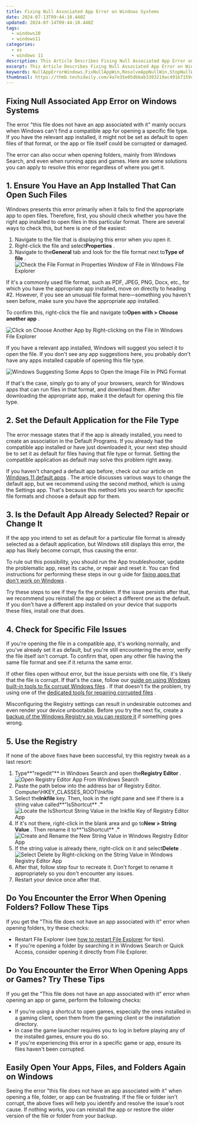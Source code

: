 ```yaml
---
title: Fixing Null Associated App Error on Windows Systems
date: 2024-07-13T09:44:10.440Z
updated: 2024-07-14T09:44:10.440Z
tags:
  - windows10
  - windows11
categories:
  - os
  - windows 11
description: This Article Describes Fixing Null Associated App Error on Windows Systems
excerpt: This Article Describes Fixing Null Associated App Error on Windows Systems
keywords: NullAppErrorWindows,FixNullAppWin,ResolveAppNullWin,StopNullWinAppErr,WindowsAppNullFix,RemoveNullAppWinError,NullAppErrorSolverWin
thumbnail: https://thmb.techidaily.com/4a7e35e05dbbab3383219ac491b7159c730c023be090a3ce22bfc91cc23bb5f7.jpg
---
```


## Fixing Null Associated App Error on Windows Systems

 The error "this file does not have an app associated with it" mainly occurs when Windows can't find a compatible app for opening a specific file type. If you have the relevant app installed, it might not be set as default to open files of that format, or the app or file itself could be corrupted or damaged.

 The error can also occur when opening folders, mainly from Windows Search, and even when running apps and games. Here are some solutions you can apply to resolve this error regardless of where you get it.

## 1\. Ensure You Have an App Installed That Can Open Such Files

 Windows presents this error primarily when it fails to find the appropriate app to open files. Therefore, first, you should check whether you have the right app installed to open files in this particular format. There are several ways to check this, but here is one of the easiest:

1. Navigate to the file that is displaying this error when you open it.
2. Right-click the file and select**Properties** .
3. Navigate to the**General** tab and look for the file format next to**Type of file** .  
![Check the File Format in Properties Window of File in Windows File Explorer](https://static1.makeuseofimages.com/wordpress/wp-content/uploads/2023/04/1-1.jpg)

 If it's a commonly used file format, such as PDF, JPEG, PNG, Docx, etc., for which you have the appropriate app installed, move on directly to heading #2\. However, if you see an unusual file format here—something you haven't seen before, make sure you have the appropriate app installed.

 To confirm this, right-click the file and navigate to**Open with > Choose another app** .

![Click on Choose Another App by Right-clicking on the File in Windows File Explorer](https://static1.makeuseofimages.com/wordpress/wp-content/uploads/2023/04/2-1.jpg)

 If you have a relevant app installed, Windows will suggest you select it to open the file. If you don't see any app suggestions here, you probably don't have any apps installed capable of opening this file type.

![Windows Suggesting Some Apps to Open the Image File in PNG Format](https://static1.makeuseofimages.com/wordpress/wp-content/uploads/2023/04/windows-suggesting-some-apps-to-open-the-image-file-in-png-format.jpg)

 If that's the case, simply go to any of your browsers, search for Windows apps that can run files in that format, and download them. After downloading the appropriate app, make it the default for opening this file type.

## 2\. Set the Default Application for the File Type

 The error message states that if the app is already installed, you need to create an association in the Default Programs. If you already had the compatible app installed or have just downloaded it, your next step should be to set it as default for files having that file type or format. Setting the compatible application as default may solve this problem right away.

 If you haven't changed a default app before, check out our article on [Windows 11 default apps](https://www.makeuseof.com/change-windows-11-default-apps/) . The article discusses various ways to change the default app, but we recommend using the second method, which is using the Settings app. That's because this method lets you search for specific file formats and choose a default app for them.

## 3\. Is the Default App Already Selected? Repair or Change It

 If the app you intend to set as default for a particular file format is already selected as a default application, but Windows still displays this error, the app has likely become corrupt, thus causing the error.

 To rule out this possibility, you should run the App troubleshooter, update the problematic app, reset its cache, or repair and reset it. You can find instructions for performing these steps in our [g](https://www.makeuseof.com/apps-arent-working-properly-windows/) uide for [fixing apps that don't work on Windows](https://www.makeuseof.com/apps-arent-working-properly-windows/) .

 Try these steps to see if they fix the problem. If the issue persists after that, we recommend you reinstall the app or select a different one as the default. If you don't have a different app installed on your device that supports these files, install one that does.

## 4\. Check for Specific File Issues

 If you're opening the file in a compatible app, it's working normally, and you've already set it as default, but you're still encountering the error, verify the file itself isn't corrupt. To confirm that, open any other file having the same file format and see if it returns the same error.

 If other files open without error, but the issue persists with one file, it's likely that the file is corrupt. If that's the case, follow our [guide on using Windows built-in tools to fix corrupt Windows files](https://www.makeuseof.com/windows-built-in-repair-tools/) . If that doesn't fix the problem, try using one of the [dedicated tools for repairing corrupted files](https://www.makeuseof.com/tag/best-tools-repair-corrupted-damaged-files-windows/) .

 Misconfiguring the Registry settings can result in undesirable outcomes and even render your device unbootable. Before you try the next fix, create a [backup of the Windows Registry so you can restore it](https://www.makeuseof.com/tag/backup-restore-windows-registry/) if something goes wrong.

## 5\. Use the Registry

 If none of the above fixes have been successful, try this registry tweak as a last resort:

1. Type**"regedit"** in Windows Search and open the**Registry Editor** .  
![Open Registry Editor App From Windows Search](https://static1.makeuseofimages.com/wordpress/wp-content/uploads/2023/04/4-1.jpg)
2. Paste the path below into the address bar of Registry Editor.  
Computer\HKEY_CLASSES_ROOT\lnkfile
3. Select the**Inkfile** key. Then, look in the right pane and see if there is a string value called**"IsShortcut** .**"**  
![Locate the IsShortcut String Value in the Inkfile Key of Registry Editor App](https://static1.makeuseofimages.com/wordpress/wp-content/uploads/2023/04/5-1.jpg)
4. If it's not there, right-click in the blank area and go to**New > String Value** . Then rename it to**"IsShortcut** .**"**  
![Create and Rename the New String Value in Windows Registry Editor App](https://static1.makeuseofimages.com/wordpress/wp-content/uploads/2023/04/6.jpg)
5. If the string value is already there, right-click on it and select**Delete** .  
![Select Delete by Right-clicking on the String Value in Windows Registry Editor App](https://static1.makeuseofimages.com/wordpress/wp-content/uploads/2023/04/7.jpg)
6. After that, follow step four to recreate it. Don't forget to rename it appropriately so you don't encounter any issues.
7. Restart your device once after that.

## Do You Encounter the Error When Opening Folders? Follow These Tips

 If you get the "This file does not have an app associated with it" error when opening folders, try these checks:

* Restart File Explorer (see [how to restart File Explorer](https://www.makeuseof.com/ways-to-restart-file-explorer-windows-10/) for tips).
* If you're opening a folder by searching it in Windows Search or Quick Access, consider opening it directly from File Explorer.

## Do You Encounter the Error When Opening Apps or Games? Try These Tips

 If you get the "This file does not have an app associated with it" error when opening an app or game, perform the following checks:

* If you're using a shortcut to open games, especially the ones installed in a gaming client, open them from the gaming client or the installation directory.
* In case the game launcher requires you to log in before playing any of the installed games, ensure you do so.
* If you're experiencing this error in a specific game or app, ensure its files haven't been corrupted.

## Easily Open Your Apps, Files, and Folders Again on Windows

 Seeing the error "this file does not have an app associated with it" when opening a file, folder, or app can be frustrating. If the file or folder isn't corrupt, the above fixes will help you identify and resolve the issue's root cause. If nothing works, you can reinstall the app or restore the older version of the file or folder from your backup.

<ins class="adsbygoogle"
     style="display:block"
     data-ad-format="autorelaxed"
     data-ad-client="ca-pub-7571918770474297"
     data-ad-slot="1223367746"></ins>



<ins class="adsbygoogle"
     style="display:block"
     data-ad-client="ca-pub-7571918770474297"
     data-ad-slot="8358498916"
     data-ad-format="auto"
     data-full-width-responsive="true"></ins>




